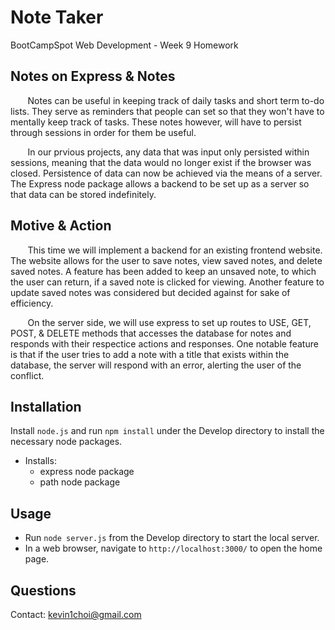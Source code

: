 # Note Taker
BootCampSpot Web Development - Week 9 Homework

## Notes on Express & Notes
&nbsp;&nbsp;&nbsp;&nbsp;&nbsp;&nbsp; Notes can be useful in keeping track of daily
tasks and short term to-do lists. They serve as reminders that people can set so that
they won't have to mentally keep track of tasks. These notes however, will have to
persist through sessions in order for them be useful.

&nbsp;&nbsp;&nbsp;&nbsp;&nbsp;&nbsp; In our prvious projects, any data that was input
only persisted within sessions, meaning that the data would no longer exist if the
browser was closed. Persistence of data can now be achieved via the means of a server.
The Express node package allows a backend to be set up as a server so that data can be
stored indefinitely.

## Motive & Action
&nbsp;&nbsp;&nbsp;&nbsp;&nbsp;&nbsp; This time we will implement a backend for an existing
frontend website. The website allows for the user to save notes, view saved notes, and
delete saved notes. A feature has been added to keep an unsaved note, to which the user can
return, if a saved note is clicked for viewing. Another feature to update saved notes was
considered but decided against for sake of efficiency.

&nbsp;&nbsp;&nbsp;&nbsp;&nbsp;&nbsp; On the server side, we will use express to set up 
routes to USE, GET, POST, & DELETE methods that accesses the database for notes and
responds with their respectice actions and responses. One notable feature is that if the user
tries to add a note with a title that exists within the database, the server will respond
with an error, alerting the user of the conflict.

## Installation
Install `node.js` and run `npm install` under the Develop directory to install the necessary node packages.

* Installs:
    - express node package 
    - path node package

## Usage
- Run `node server.js` from the Develop directory to start the local server.
- In a web browser, navigate to `http://localhost:3000/` to open the home page.

## Questions
Contact: kevin1choi@gmail.com
